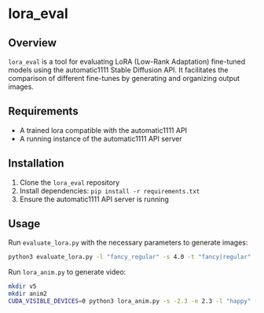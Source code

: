 # lora_eval

## Overview

`lora_eval` is a tool for evaluating LoRA (Low-Rank Adaptation) fine-tuned models using the automatic1111 Stable Diffusion API. It facilitates the comparison of different fine-tunes by generating and organizing output images.

## Requirements

- A trained lora compatible with the automatic1111 API
- A running instance of the automatic1111 API server

## Installation

1. Clone the `lora_eval` repository
2. Install dependencies: `pip install -r requirements.txt`
3. Ensure the automatic1111 API server is running

## Usage

Run `evaluate_lora.py` with the necessary parameters to generate images:

```bash
python3 evaluate_lora.py -l "fancy_regular" -s 4.0 -t "fancy|regular"
```



Run `lora_anim.py` to generate video:
```bash
mkdir v5
mkdir anim2
CUDA_VISIBLE_DEVICES=0 python3 lora_anim.py -s -2.3 -e 2.3 -l "happy" -p " __sdprompt__, __bg__ BREAK happy, __person__" -np "blur, blurry" -n 2 -sd 1 -m 120 -url "http://192.168.0.180:7777/sdapi/v1/txt2img" -f "anim2" -b 200
```

